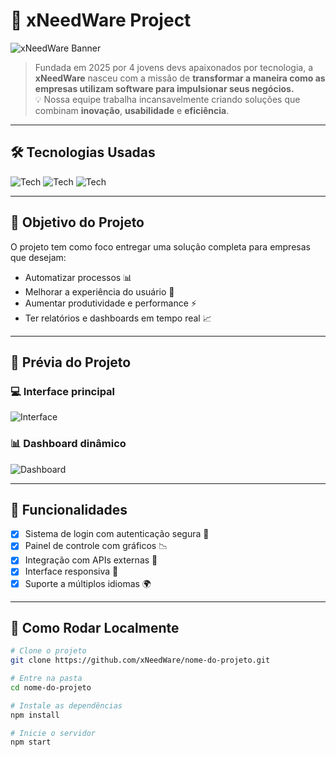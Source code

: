 # 🚀 xNeedWare Project

![xNeedWare Banner](https://media.giphy.com/media/h408T6Y5GfmXBKW62l/giphy.gif)

> Fundada em 2025 por 4 jovens devs apaixonados por tecnologia, a **xNeedWare** nasceu com a missão de **transformar a maneira como as empresas utilizam software para impulsionar seus negócios.**  
> 💡 Nossa equipe trabalha incansavelmente criando soluções que combinam **inovação**, **usabilidade** e **eficiência**.

---

## 🛠️ Tecnologias Usadas

![Tech](https://img.shields.io/badge/Front--End-HTML%2FCSS%2FJS-orange?style=for-the-badge&logo=javascript)
![Tech](https://img.shields.io/badge/Back--End-Node.js-green?style=for-the-badge&logo=node.js)
![Tech](https://img.shields.io/badge/DB-SQL-informational?style=for-the-badge&logo=mysql)

---

## 🎯 Objetivo do Projeto

O projeto tem como foco entregar uma solução completa para empresas que desejam:
- Automatizar processos 📊  
- Melhorar a experiência do usuário 💬  
- Aumentar produtividade e performance ⚡  
- Ter relatórios e dashboards em tempo real 📈  

---

## 📸 Prévia do Projeto

### 💻 Interface principal  
![Interface](https://media1.giphy.com/media/v1.Y2lkPTc5MGI3NjExZGlrenFzMHhuMGNwamhoOWllNHM4ejRqZGtyenM1d3Z6bGQzM2pyYiZlcD12MV9pbnRlcm5hbF9naWZfYnlfaWQmY3Q9Zw/U5OgQSxhzjR1t4McGc/giphy.gif)

### 📊 Dashboard dinâmico  
![Dashboard](https://media.giphy.com/media/26tn33aiTi1jkl6H6/giphy.gif)



---

## 🧩 Funcionalidades

- [x] Sistema de login com autenticação segura 🔐  
- [x] Painel de controle com gráficos 📉  
- [x] Integração com APIs externas 🔗  
- [x] Interface responsiva 📱  
- [x] Suporte a múltiplos idiomas 🌍  

---

## 🧠 Como Rodar Localmente

```bash
# Clone o projeto
git clone https://github.com/xNeedWare/nome-do-projeto.git

# Entre na pasta
cd nome-do-projeto

# Instale as dependências
npm install

# Inicie o servidor
npm start
